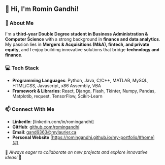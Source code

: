 
## 👋 Hi, I'm Romin Gandhi!

### 🚀 About Me
I'm a **third-year Double Degree student in Business Administration & Computer Science** with a strong background in **finance and data analytics**. My passion lies in **Mergers & Acquisitions (M&A), fintech, and private equity**, and I enjoy building innovative solutions that bridge **technology and finance**.

### 💻 Tech Stack
- **Programming Languages**: Python, Java, C/C++, MATLAB, MySQL, HTML/CSS, Javascript, x86 Assembly, VBA
- **Framework & Libraries**: React, Django, Flash, Tkinter, Numpy, Pandas, Matplotib, request, TensorFlow, Scikit-Learn

### 📫 Connect With Me
- **LinkedIn**: [linkedin.com/in/romingandhi]
- **GitHub**: [github.com/romingandhi](#)
- **Email**: [gand6363@mylaurier.ca](#)
- **Personal Website** [https://romingandhi.github.io/my-portfolio/#home](#)

📌 *Always eager to collaborate on new projects and explore innovative ideas!* 🚀
